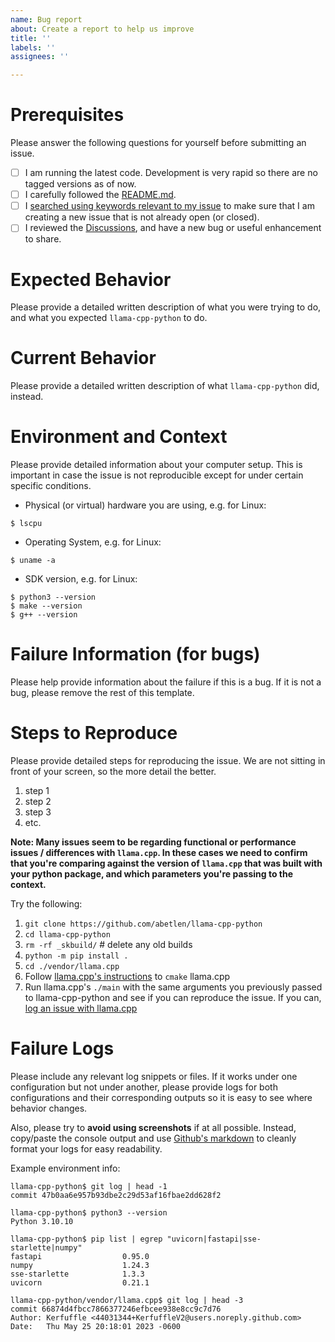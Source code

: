```yaml
---
name: Bug report
about: Create a report to help us improve
title: ''
labels: ''
assignees: ''

---
```


# Prerequisites

Please answer the following questions for yourself before submitting an issue.

- [ ] I am running the latest code. Development is very rapid so there are no tagged versions as of now.
- [ ] I carefully followed the [README.md](https://github.com/abetlen/llama-cpp-python/blob/main/README.md).
- [ ] I [searched using keywords relevant to my issue](https://docs.github.com/en/issues/tracking-your-work-with-issues/filtering-and-searching-issues-and-pull-requests) to make sure that I am creating a new issue that is not already open (or closed).
- [ ] I reviewed the [Discussions](https://github.com/abetlen/llama-cpp-python/discussions), and have a new bug or useful enhancement to share.

# Expected Behavior

Please provide a detailed written description of what you were trying to do, and what you expected `llama-cpp-python` to do.

# Current Behavior

Please provide a detailed written description of what `llama-cpp-python` did, instead.

# Environment and Context

Please provide detailed information about your computer setup. This is important in case the issue is not reproducible except for under certain specific conditions.

* Physical (or virtual) hardware you are using, e.g. for Linux:

`$ lscpu`

* Operating System, e.g. for Linux:

`$ uname -a`

* SDK version, e.g. for Linux:

```
$ python3 --version
$ make --version
$ g++ --version
```

# Failure Information (for bugs)

Please help provide information about the failure if this is a bug. If it is not a bug, please remove the rest of this template.

# Steps to Reproduce

Please provide detailed steps for reproducing the issue. We are not sitting in front of your screen, so the more detail the better.

1. step 1
2. step 2
3. step 3
4. etc.

**Note: Many issues seem to be regarding functional or performance issues / differences with `llama.cpp`. In these cases we need to confirm that you're comparing against the version of `llama.cpp` that was built with your python package, and which parameters you're passing to the context.**

Try the following:

1. `git clone https://github.com/abetlen/llama-cpp-python`
2. `cd llama-cpp-python`
3. `rm -rf _skbuild/` # delete any old builds
4. `python -m pip install .`
5. `cd ./vendor/llama.cpp`
6. Follow [llama.cpp's instructions](https://github.com/ggerganov/llama.cpp#build) to `cmake` llama.cpp
7. Run llama.cpp's `./main` with the same arguments you previously passed to llama-cpp-python and see if you can reproduce the issue. If you can, [log an issue with llama.cpp](https://github.com/ggerganov/llama.cpp/issues)

# Failure Logs

Please include any relevant log snippets or files. If it works under one configuration but not under another, please provide logs for both configurations and their corresponding outputs so it is easy to see where behavior changes.

Also, please try to **avoid using screenshots** if at all possible. Instead, copy/paste the console output and use [Github's markdown](https://docs.github.com/en/get-started/writing-on-github/getting-started-with-writing-and-formatting-on-github/basic-writing-and-formatting-syntax) to cleanly format your logs for easy readability.

Example environment info:
```
llama-cpp-python$ git log | head -1
commit 47b0aa6e957b93dbe2c29d53af16fbae2dd628f2

llama-cpp-python$ python3 --version
Python 3.10.10

llama-cpp-python$ pip list | egrep "uvicorn|fastapi|sse-starlette|numpy"
fastapi                  0.95.0
numpy                    1.24.3
sse-starlette            1.3.3
uvicorn                  0.21.1

llama-cpp-python/vendor/llama.cpp$ git log | head -3
commit 66874d4fbcc7866377246efbcee938e8cc9c7d76
Author: Kerfuffle <44031344+KerfuffleV2@users.noreply.github.com>
Date:   Thu May 25 20:18:01 2023 -0600
```
